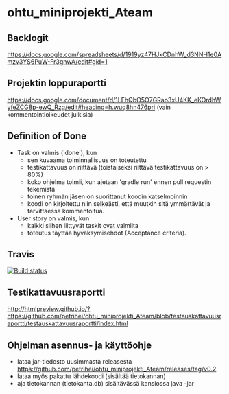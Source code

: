 # ohtu_miniprojekti_Ateam

## Backlogit
https://docs.google.com/spreadsheets/d/1919yz47HJkCDnhW_d3NNH1e0Amzv3YS6PuW-Fr3gnwA/edit#gid=1

## Projektin loppuraportti
https://docs.google.com/document/d/1LFhQbO5O7GRao3xU4KK_eKOrdhWyfeZCG8p-ewQ_Rzg/edit#heading=h.wuq8hn476pri
(vain kommentointioikeudet julkisia)

## Definition of Done

* Task on valmis ('done'), kun
  * sen kuvaama toiminnallisuus on toteutettu
  * testikattavuus on riittävä (toistaiseksi riittävä testikattavuus on > 80%)
  * koko ohjelma toimii, kun ajetaan 'gradle run' ennen pull requestin tekemistä
  * toinen ryhmän jäsen on suorittanut koodin katselmoinnin
  * koodi on kirjoitettu niin selkeästi, että muutkin sitä ymmärtävät ja tarvittaessa kommentoitua.
* User story on valmis, kun
  * kaikki siihen liittyvät taskit ovat valmiita
  * toteutus täyttää hyväksymisehdot (Acceptance criteria).



## Travis
[![Build status](https://travis-ci.org/petrihei/ohtu_miniprojekti_Ateam.svg?branch=master)](https://travis-ci.org/petrihei/ohtu_miniprojekti_Ateam)

## Testikattavuusraportti
http://htmlpreview.github.io/?https://github.com/petrihei/ohtu_miniprojekti_Ateam/blob/testauskattavuusraportti/testauskattavuusraportti/index.html

<!--
## jacoco

[![codecov](https://codecov.io/gh/petrihei/ohtu_miniprojekti_Ateam/branch/master/graph/badge.svg)](https://codecov.io/gh/petrihei/ohtu_miniprojekti_Ateam)
-->


## Ohjelman asennus- ja käyttöohje
* lataa jar-tiedosto uusimmasta releasesta https://github.com/petrihei/ohtu_miniprojekti_Ateam/releases/tag/v0.2
* lataa myös pakattu lähdekoodi (sisältää tietokannan)
* aja tietokannan (tietokanta.db) sisältävässä kansiossa java -jar <jar-tiedoston-nimi>

